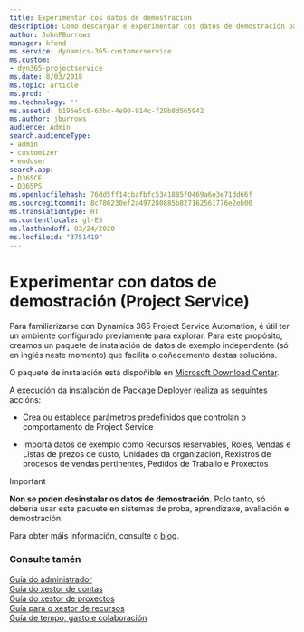 ```yaml
---
title: Experimentar cos datos de demostración
description: Como descargar e experimentar cos datos de demostración para Project Service Automation.
author: JohnPBurrows
manager: kfend
ms.service: dynamics-365-customerservice
ms.custom:
- dyn365-projectservice
ms.date: 8/03/2018
ms.topic: article
ms.prod: ''
ms.technology: ''
ms.assetid: b195e5c8-63bc-4e90-914c-f29b8d565942
ms.author: jburrows
audience: Admin
search.audienceType:
- admin
- customizer
- enduser
search.app:
- D365CE
- D365PS
ms.openlocfilehash: 76dd5ff14cbafbfc5341885f0469a6e3e71dd66f
ms.sourcegitcommit: 8c786230ef2a497280885b827162561776e2eb00
ms.translationtype: HT
ms.contentlocale: gl-ES
ms.lasthandoff: 03/24/2020
ms.locfileid: "3751419"
---
```

# <a name="experiment-with-demo-data-project-service"></a>Experimentar con datos de demostración (Project Service)

Para familiarizarse con Dynamics 365 Project Service Automation, é útil ter un ambiente configurado previamente para explorar. Para este propósito, creamos un paquete de instalación de datos de exemplo independente (só en inglés neste momento) que facilita o coñecemento destas solucións. 

O paquete de instalación está dispoñible en [Microsoft Download Center](https://go.microsoft.com/fwlink/?linkid=859966).  

A execución da instalación de Package Deployer realiza as seguintes accións: 
  
-   Crea ou establece parámetros predefinidos que controlan o comportamento de Project Service  
  
-   Importa datos de exemplo como Recursos reservables, Roles, Vendas e Listas de prezos de custo, Unidades da organización, Rexistros de procesos de vendas pertinentes, Pedidos de Traballo e Proxectos    
  
> [!IMPORTANT]
> **Non se poden desinstalar os datos de demostración.** Polo tanto, só debería usar este paquete en sistemas de proba, aprendizaxe, avaliación e demostración.

Para obter máis información, consulte o [blog](https://blogs.msdn.microsoft.com/crm/2017/10/24/microsoft-dynamics-365-for-field-service-and-project-service-automation-sample-data).





  
### <a name="see-also"></a>Consulte tamén  
 [Guía do administrador](../project-service/admin-guide.md)   
 [Guía do xestor de contas](../project-service/account-manager-guide.md)   
 [Guía do xestor de proxectos](../project-service/project-manager-guide.md)   
 [Guía para o xestor de recursos](../project-service/resource-manager-guide.md)   
 [Guía de tempo, gasto e colaboración](../project-service/time-expense-collaboration-guide.md)
